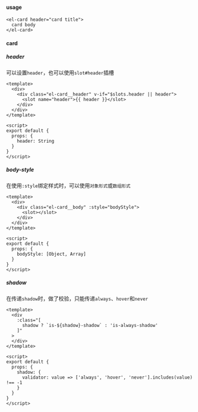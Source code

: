 #### usage

```vue
<el-card header="card title">
  card body
</el-card>
```

#### card

##### header

可以设置`header`，也可以使用`slot#header`插槽

```vue
<template>
  <div>
    <div class="el-card__header" v-if="$slots.header || header">
      <slot name="header">{{ header }}</slot>
    </div>
  </div>
</template>

<script>
export default {
  props: {
    header: String
  }
}
</script>
```

##### body-style

在使用`:style`绑定样式时，可以使用`对象形式`或`数组形式`

```vue
<template>
  <div>
    <div class="el-card__body" :style="bodyStyle">
      <slot></slot>
    </div>
  </div>
</template>

<script>
export default {
  props: {
    bodyStyle: [Object, Array]
  }
}
</script>
```

##### shadow

在传递`shadow`时，做了校验，只能传递`always`、`hover`和`never`

```vue
<template>
  <div
    :class="[
      shadow ? `is-${shadow}-shadow` : 'is-always-shadow'
    ]"
  >
  </div>
</template>

<script>
export default {
  props: {
    shadow: {
      validator: value => ['always', 'hover', 'never'].includes(value) !== -1
    }
  }
}
</script>
```